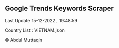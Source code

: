 

## Google Trends Keywords Scraper 
 
Last Update 15-12-2022 , 19:48:59

Country List :
VIETNAM.json



© Abdul Muttaqin 
